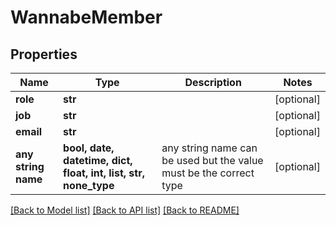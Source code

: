 # WannabeMember


## Properties
Name | Type | Description | Notes
------------ | ------------- | ------------- | -------------
**role** | **str** |  | [optional] 
**job** | **str** |  | [optional] 
**email** | **str** |  | [optional] 
**any string name** | **bool, date, datetime, dict, float, int, list, str, none_type** | any string name can be used but the value must be the correct type | [optional]

[[Back to Model list]](../README.md#documentation-for-models) [[Back to API list]](../README.md#documentation-for-api-endpoints) [[Back to README]](../README.md)


